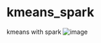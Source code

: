 # kmeans_spark
kmeans with spark
![image](https://github.com/HuangRUIZ/kmeans_spark/tree/master/pic/kmeans_spark.png)
